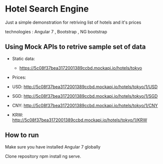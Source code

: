 # Hotel Search Engine

Just a simple demonstration for retriving list of hotels and it's prices

technologies : Angular 7 , Bootstrap , NG bootstrap

## Using Mock APIs to retrive sample set of data

* Static data:   
  * https://5c08f37bea3172001389ccbd.mockapi.io/hotels/tokyo

* Prices:
 * USD: http://5c08f37bea3172001389ccbd.mockapi.io/hotels/tokyo/1/USD
 * SGD: http://5c08f37bea3172001389ccbd.mockapi.io/hotels/tokyo/1/SGD
 * CNY: http://5c08f37bea3172001389ccbd.mockapi.io/hotels/tokyo/1/CNY
 * KRW: http://5c08f37bea3172001389ccbd.mockapi.io/hotels/tokyo/1/KRW



## How to run

Make sure you have installed Angular 7 globally

Clone repository
npm install
ng serve.



